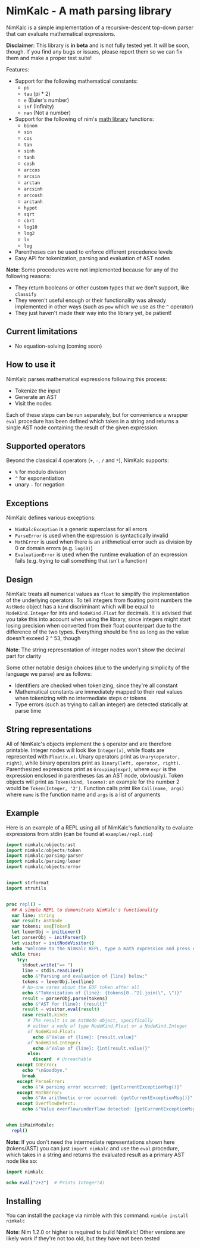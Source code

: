 # NimKalc - A math parsing library

NimKalc is a simple implementation of a recursive-descent top-down parser that can evaluate
mathematical expressions.

__Disclaimer__: This library is __in beta__ and is not fully tested yet. It will be soon, though. If you
find any bugs or issues, please report them so we can fix them and make a proper test suite!


Features:
- Support for the following mathematical constants:
  - `pi`
  - `tau` (pi * 2)
  - `e` (Euler's number)
  - `inf` (Infinity)
  - `nan` (Not a number)
- Support for the following of nim's [math library](https://nim-lang.org/docs/math.html#log10%2Cfloat32) functions:
  - `binom`
  - `sin`
  - `cos`
  - `tan`
  - `sinh`
  - `tanh`
  - `cosh`
  - `arccos`
  - `arcsin`
  - `arctan`
  - `arcsinh`
  - `arccosh`
  - `arctanh`
  - `hypot`
  - `sqrt`
  - `cbrt`
  - `log10`
  - `log2`
  - `ln`
  - `log`
- Parentheses can be used to enforce different precedence levels
- Easy API for tokenization, parsing and evaluation of AST nodes


__Note__: Some procedures were not implemented because for any of the following reasons:
- They return booleans or other custom types that we don't support, like `classify`
- They weren't useful enough or their functionality was already implemented in other ways (such as `pow` which we use as the `^` operator)
- They just haven't made their way into the library yet, be patient!


## Current limitations
- No equation-solving (coming soon)


## How to use it

NimKalc parses mathematical expressions following this process:
- Tokenize the input
- Generate an AST
- Visit the nodes

Each of these steps can be run separately, but for convenience a wrapper `eval` procedure has been defined which takes in a string 
and returns a single AST node containing the result of the given expression.

## Supported operators

Beyond the classical 4 operators (`+`, `-`, `/` and `*`), NimKalc supports:
- `%` for modulo division
- `^` for exponentiation
- unary `-` for negation

## Exceptions

NimKalc defines various exceptions:
- `NimKalcException` is a generic superclass for all errors
- `ParseError` is used when the expression is syntactically invalid
- `MathError` is used when there is an arithmetical error such as division by 0 or domain errors (e.g. `log(0)`)
- `EvaluationError` is used when the runtime evaluation of an expression fails (e.g. trying to call something that isn't a function)

## Design

NimKalc treats all numerical values as `float` to simplify the implementation of the underlying operators. To tell integers
from floating point numbers the `AstNode` object has a `kind` discriminant which will be equal to `NodeKind.Integer` for ints
and `NodeKind.Float` for decimals. It is advised that you take this into account when using the library, since integers might
start losing precision when converted from their float counterpart due to the difference of the two types. Everything should
be fine as long as the value doesn't exceed 2 ^ 53, though


__Note__: The string representation of integer nodes won't show the decimal part for clarity

Some other notable design choices (due to the underlying simplicity of the language we parse) are as follows:
- Identifiers are checked when tokenizing, since they're all constant
- Mathematical constants are immediately mapped to their real values when tokenizing with no intermediate steps or tokens
- Type errors (such as trying to call an integer) are detected statically at parse time


## String representations

All of NimKalc's objects implement the `$` operator and are therefore printable. Integer nodes will look like `Integer(x)`, while
floats are represented with `Float(x.x)`. Unary operators print as `Unary(operator, right)`, while binary operators print as `Binary(left, operator, right)`.
Parenthesized expressions print as `Grouping(expr)`, where `expr` is the expression enclosed in parentheses (as an AST node, obviously).
Token objects will print as `Token(kind, lexeme)`: an example for the number 2 would be `Token(Integer, '2')`. Function calls print like `Call(name, args)`
where `name` is the function name and `args` is a list of arguments


## Example

Here is an example of a REPL using all of NimKalc's functionality to evaluate expressions from stdin (can be found at `examples/repl.nim`)

```nim
import nimkalc/objects/ast
import nimkalc/objects/token
import nimkalc/parsing/parser
import nimkalc/parsing/lexer
import nimkalc/objects/error


import strformat
import strutils


proc repl() =
  ## A simple REPL to demonstrate NimKalc's functionality
  var line: string
  var result: AstNode
  var tokens: seq[Token]
  let lexerObj = initLexer()
  let parserObj = initParser()
  let visitor = initNodeVisitor()
  echo "Welcome to the NimKalc REPL, type a math expression and press enter"
  while true:
    try:
      stdout.write("=> ")
      line = stdin.readLine()
      echo &"Parsing and evaluation of {line} below:"
      tokens = lexerObj.lex(line)
      # No-one cares about the EOF token after all
      echo &"Tokenization of {line}: {tokens[0..^2].join(\", \")}"
      result = parserObj.parse(tokens)
      echo &"AST for {line}: {result}"
      result = visitor.eval(result)
      case result.kind:
        # The result is an AstNode object, specifically
        # either a node of type NodeKind.Float or a NodeKind.Integer
        of NodeKind.Float:
          echo &"Value of {line}: {result.value}"
        of NodeKind.Integer:
          echo &"Value of {line}: {int(result.value)}"
        else:
          discard  # Unreachable
    except IOError:
      echo "\nGoodbye."
      break
    except ParseError:
      echo &"A parsing error occurred: {getCurrentExceptionMsg()}"
    except MathError:
      echo &"An arithmetic error occurred: {getCurrentExceptionMsg()}"
    except OverflowDefect:
      echo &"Value overflow/underflow detected: {getCurrentExceptionMsg()}"


when isMainModule:
  repl()

```

__Note__: If you don't need the intermediate representations shown here (tokens/AST) you can just `import nimkalc` and use
the `eval` procedure, which takes in a string and returns the evaluated result as a primary AST node like so:

```nim
import nimkalc

echo eval("2+2")  # Prints Integer(4)
```

## Installing

You can install the package via nimble with this command: `nimble install nimkalc`



__Note__: Nim 1.2.0 or higher is required to build NimKalc! Other versions are likely work if they're not too old, but they have not been tested
